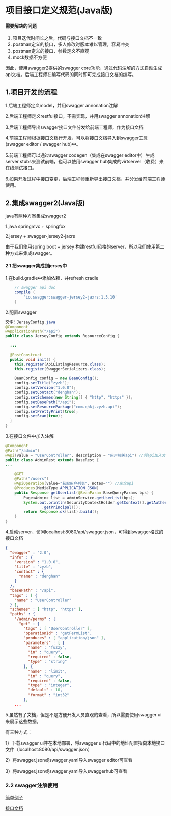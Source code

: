 # 项目接口定义规范(Java版)

#### 需要解决的问题

1. 项目迭代时间长之后，代码与接口文档不一致
2. postman定义的接口，多人修改时版本难以管理，容易冲突
3. postman定义的接口，参数定义不直观
4. mock数据不方便



因此，使用swagger2提供的swagger core功能，通过代码注解的方式自动生成api文档。后端工程师在编写代码的同时即可完成接口文档的编写。



## 1.项目开发的流程

1.后端工程师定义model，并用swagger annonation注解

2.后端工程师定义restful接口，不需实现，并用swagger annonation注解

3.后端工程师导出swagger接口文件分发给前端工程师，作为接口文档

4.前端工程师根据接口文档行开发，可以将接口文档导入到swagger工具(swagger editor / swagger hub)中。

5.前端工程师可以通过swagger codegen（集成在swagger editor中）生成server stubs来测试前端，也可以使用swagger hub集成的virtserver（收费）来在线测试接口。

6.如果开发过程中接口变更，后端工程师重新导出接口文档，并分发给前端工程师使用。



## 2.集成swagger2(Java版)

java有两种方案集成swagger2

1.java springmvc + springfox

2.jersey + swagger-jersey2-jaxrs

由于我们使用spring boot + jersey 构建restful风格的server，所以我们使用第二种方式来集成swagger。



#### 2.1 把swagger集成到jersey中

1.在build.gradle中添加依赖，并refresh cradle

```groovy
	// swagger api doc
    compile (
        'io.swagger:swagger-jersey2-jaxrs:1.5.10'
    )
```

2.配置swagger

```java
文件：JerseyConfig.java
@Component
@ApplicationPath("/api")
public class JerseyConfig extends ResourceConfig {

  ...
    
  @PostConstruct
  public void init() {
    this.register(ApiListingResource.class);
    this.register(SwaggerSerializers.class);

    BeanConfig config = new BeanConfig();
    config.setTitle("zyzb");
    config.setVersion("1.0.0");
    config.setContact("denghan");
    config.setSchemes(new String[] { "http", "https" });
    config.setBasePath("/api");
    config.setResourcePackage("com.qhkj.zyzb.api");
    config.setPrettyPrint(true);
    config.setScan(true);
  }
}
```

3.在接口文件中加入注解

```java
@Component
@Path("/admin")
@Api(value = "UserController", description = "用户相关api") //将api加入文档
public class AdminRest extends BaseRest {
...

	@GET
    @Path("/users")
    @ApiOperation(value="获取用户列表", notes="") //定义api
    @Produces(MediaType.APPLICATION_JSON)
    public Response getUserList(@BeanParam BaseQueryParams bps) {
        Page<Admin> list = adminService.getUserList(bps);
        System.out.println(SecurityContextHolder.getContext().getAuthentication()
                .getPrincipal());
        return Response.ok(list).build();
    }
}
```

4.启动server，访问localhost:8080/api/swagger.json，可得到swagger格式的接口文档

```json
{
  "swagger" : "2.0",
  "info" : {
    "version" : "1.0.0",
    "title" : "zyzb",
    "contact" : {
      "name" : "denghan"
    }
  },
  "basePath" : "/api",
  "tags" : [ {
    "name" : "UserController"
  } ],
  "schemes" : [ "http", "https" ],
  "paths" : {
    "/admin/perms" : {
      "get" : {
        "tags" : [ "UserController" ],
        "operationId" : "getPermList",
        "produces" : [ "application/json" ],
        "parameters" : [ {
          "name" : "fuzzy",
          "in" : "query",
          "required" : false,
          "type" : "string"
        }, {
          "name" : "limit",
          "in" : "query",
          "required" : false,
          "type" : "integer",
          "default" : 10,
          "format" : "int32"
        },
	...
```

5.虽然有了文档，但是不是方便开发人员直观的查看，所以需要使用swagger ui来展示这些数据。

有三种方式：

1）下载swagger ui并在本地部署，将swagger ui代码中的地址配置指向本地接口文件（localhost:8080/api/swagger.json）

2）将swagger.json或swagger.yaml导入swagger editor可查看

3）将swagger.json或swagger.yaml导入swaggerhub可查看



### 2.2 swagger注解使用

[简单例子](https://jakubstas.com/spring-jersey-swagger-create-documentation/#.WMj-khJ95E4)

[接口文档](http://docs.swagger.io/swagger-core/current/apidocs/index.html)





